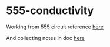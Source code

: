 # 555-conductivity

Working from 555 circuit reference [here](https://www.woolseyworkshop.com/2019/01/18/blink-making-an-led-blink-with-a-555-timer/)

And collecting notes in doc [here](https://docs.google.com/document/d/14lxdViHA3hHknHuprCtdo_Z5gTWCwKpAQv6liSD9PH8/edit?usp=sharing)

